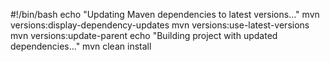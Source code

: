 #!/bin/bash
echo "Updating Maven dependencies to latest versions..."
mvn versions:display-dependency-updates
mvn versions:use-latest-versions
mvn versions:update-parent
echo "Building project with updated dependencies..."
mvn clean install